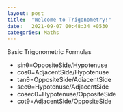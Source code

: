 ```yaml
---
layout: post
title:  "Welcome to Trigonometry!"
date:   2021-09-07 00:48:34 +0530
categories: Maths
---
```

Basic Trigonometric Formulas

* sinθ=OppositeSide/Hypotenuse
* cosθ=AdjacentSide/Hypotenuse
* tanθ=OppositeSide/AdiacentSide
* secθ=Hypotenuse/AdjacentSide
* cosecθ=Hypotenuse/OppositeSide
* cotθ=AdjacentSide/OppositeSide

